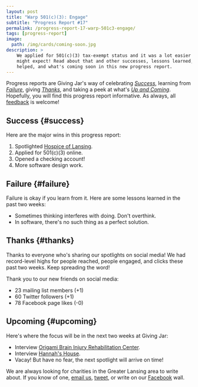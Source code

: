 ```yaml
---
layout: post
title: "Warp 501(c)(3): Engage"
subtitle: "Progress Report #17"
permalink: /progress-report-17-warp-501c3-engage/
tags: [progress-report]
image:
  path: /img/cards/coming-soon.jpg
description: >
    We applied for 501(c)(3) tax-exempt status and it was a lot easier than one
    might expect! Read about that and other successes, lessons learned, who
    helped, and what's coming soon in this new progress report.
---
```


Progress reports are Giving Jar's way of celebrating *[Success][1]*, learning from *[Failure][2]*, giving *[Thanks][3]*, and taking a peek at what's *[Up and Coming][4]*. Hopefully, you will find this progress report informative. As always, all [feedback][5] is welcome!

## Success {#success}

Here are the major wins in this progress report:

1. Spotlighted [Hospice of Lansing][8].
2. Applied for 501(c)(3) online.
3. Opened a checking account!
4. More software design work.

## Failure {#failure}

Failure is okay if you learn from it. Here are some lessons learned in the past two weeks:

* Sometimes thinking interferes with doing. Don't overthink.
* In software, there's no such thing as a perfect solution.

## Thanks {#thanks}

Thanks to everyone who's sharing our spotlights on social media! We had record-level highs for people reached, people engaged, and clicks these past two weeks. Keep spreading the word!

Thank you to our new friends on social media:

* 23 mailing list members (+1)
* 60 Twitter followers (+1)
* 78 Facebook page likes (-0)

## Upcoming {#upcoming}

Here's where the focus will be in the next two weeks at Giving Jar:

* Interview [Origami Brain Injury Rehabilitation Center][9].
* Interview [Hannah's House][10].
* Vacay! But have no fear, the next spotlight will arrive on time!

We are always looking for charities in the Greater Lansing area to write about. If you know of one, [email us][5], [tweet][6], or write on our [Facebook][7] wall.



[1]: #success "Success Section"
[2]: #failure "Failure Section"
[3]: #thanks "Thanks Section"
[4]: #upcoming "Upcoming Section"
[5]: mailto:hello@givingjar.org "Email Giving Jar"
[6]: https://twitter.com/givingjar "Giving Jar on Twitter"
[7]: https://www.facebook.com/givingjarorg "Giving Jar on Facebook"
[8]: http://blog.givingjar.org/charity-spotlight-hospice-of-lansing/ "Hospice of Lansing Spotlight"
[9]: http://www.origamirehab.org/ "Origami Brain Injury Rehabilitation Center Homepage"
[10]: http://hannahshouselansing.org "Hannah's House Homepage"
